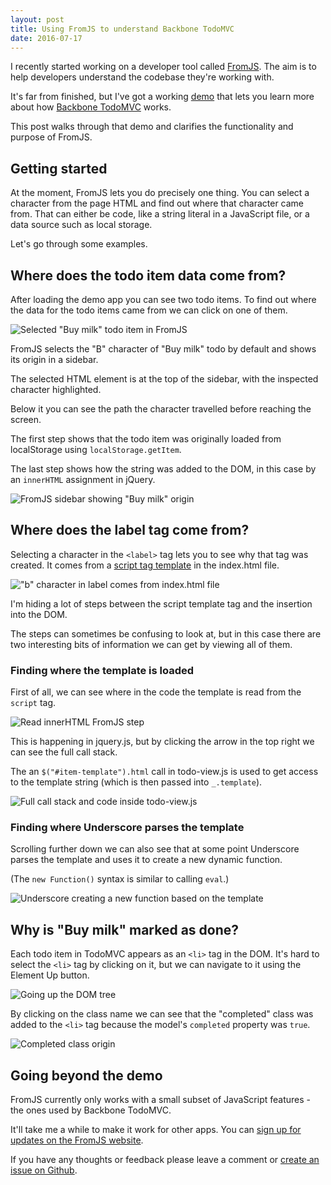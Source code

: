```yaml
---
layout: post
title: Using FromJS to understand Backbone TodoMVC
date: 2016-07-17
---
```


I recently started working on a developer tool called [FromJS](http://www.fromjs.com/). The aim is to help developers understand the codebase they're working with.

It's far from finished, but I've got a working [demo](http://www.fromjs.com/todomvc/) that lets you learn more about how [Backbone TodoMVC](http://todomvc.com/examples/backbone/) works.

This post walks through that demo and clarifies the functionality and purpose of FromJS.

## Getting started

At the moment, FromJS lets you do precisely one thing. You can select a character from the page HTML and find out where that character came from. That can either be code, like a string literal in a JavaScript file, or a data source such as local storage.

Let's go through some examples.

## Where does the todo item data come from?

After loading the demo app you can see two todo items. To find out where the data for the todo items came from we can click on one of them.

![Selected "Buy milk" todo item in FromJS](/img/blog/fromjs-demo/todo-item-selected.png)

FromJS selects the "B" character of "Buy milk" todo by default and shows its origin in a sidebar.

The selected HTML element is at the top of the sidebar, with the inspected character highlighted.

Below it you can see the path the character travelled before reaching the screen.

The first step shows that the todo item was originally loaded from localStorage using `localStorage.getItem`.

The last step shows how the string was added to the DOM, in this case by an `innerHTML` assignment in jQuery.

![FromJS sidebar showing "Buy milk" origin](/img/blog/fromjs-demo/sidebar-after-selecting-todo-item.png)

## Where does the label tag come from?

Selecting a character in the `<label>` tag lets you to see why that tag was created. It comes from a [script tag template](http://stackoverflow.com/questions/4912586/explanation-of-script-type-text-template-script) in the index.html file.

!["b" character in label comes from index.html file](/img/blog/fromjs-demo/label-tag-origin.png)

I'm hiding a lot of steps between the script template tag and the insertion into the DOM.

The steps can sometimes be confusing to look at, but in this case there are two interesting bits of information we can get by viewing all of them.

### Finding where the template is loaded

First of all, we can see where in the code the template is read from the `script` tag.

![Read innerHTML FromJS step](/img/blog/fromjs-demo/read-element-innerhtml.png)

This is happening in jquery.js, but by clicking the arrow in the top right we can see the full call stack.

The an `$("#item-template").html` call in todo-view.js is used to get access to the template string (which is then passed into `_.template`).

![Full call stack and code inside todo-view.js](/img/blog/fromjs-demo/read-element-innerhtml-todo-view.png)

### Finding where Underscore parses the template

Scrolling further down we can also see that at some point Underscore parses the template and uses it to create a new dynamic function.

(The `new Function()` syntax is similar to calling `eval`.)

![Underscore creating a new function based on the template](/img/blog/fromjs-demo/dynamic-script.png)

## Why is "Buy milk" marked as done?

Each todo item in TodoMVC appears as an `<li>` tag in the DOM. It's hard to select the `<li>` tag by clicking on it, but we can navigate to it using the Element Up button.

![Going up the DOM tree](/img/blog/fromjs-demo/up-button.png)

By clicking on the class name we can see that the "completed" class was added to the `<li>` tag because the model's `completed` property was `true`.

![Completed class origin](/img/blog/fromjs-demo/completed-class-origin.png)

## Going beyond the demo

FromJS currently only works with a small subset of JavaScript features - the ones used by Backbone TodoMVC.

It'll take me a while to make it work for other apps. You can [sign up for updates on the FromJS website](http://www.fromjs.com/).

If you have any thoughts or feedback please leave a comment or [create an issue on Github](https://github.com/mattzeunert/fromjs).
